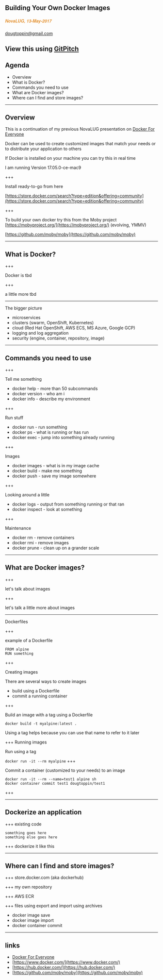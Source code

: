 ## Building Your Own Docker Images
##### <span style="font-family:Helvetica Neue; font-weight:bold"><span style="color:#e49436">NovaLUG, 13-May-2017</span>
<span style="color:#e49436">dougtoppin@gmail.com</span>

View this using [GitPitch](https://gitpitch.com/dougtoppin/novalug-docker-images)
---

## Agenda

* Overview
* What is Docker?
* Commands you need to use
* What are Docker images?
* Where can I find and store images?

---

## Overview

This is a continuation of my previous NovaLUG presentation on
[Docker For Everyone](https://github.com/dougtoppin/presentations/blob/master/novalug-dockerforeveryone.pdf)

Docker can be used to create customized images that match your needs or to distribute your application to others

If Docker is installed on your machine you can try this in real time

I am running Version 17.05.0-ce-mac9

+++

Install ready-to-go from here

[https://store.docker.com/search?type=edition&offering=community](https://store.docker.com/search?type=edition&offering=community)

+++

To build your own docker try this from the Moby project [https://mobyproject.org/](https://mobyproject.org/) (evolving, YMMV)

[https://github.com/moby/moby](https://github.com/moby/moby)


---
## What is Docker?

+++

Docker is tbd

+++

a little more tbd

---
The bigger picture

* microservices
* clusters (swarm, OpenShift, Kubernetes)
* cloud (Red Hat OpenShift, AWS ECS, MS Azure, Google GCP)
* logging and log aggregation
* security (engine, container, repository, image)

---

## Commands you need to use


+++

Tell me something

* docker help - more than 50 subcommands
* docker version - who am i
* docker info - describe my environment

+++

Run stuff

* docker run - run something
* docker ps - what is running or has run
* docker exec - jump into something already running

+++

Images

* docker images - what is in my image cache
* docker build - make me something
* docker push - save my image somewhere

+++

Looking around a little

* docker logs - output from something running or that ran
* docker inspect - look at something

+++

Maintenance

* docker rm - remove containers
* docker rmi - remove images
* docker prune - clean up on a grander scale



---


## What are Docker images?

+++

let's talk about images

+++

let's talk a little more about images

---

Dockerfiles

+++

example of a Dockerfile

```
FROM alpine
RUN something

```

+++

Creating images

There are several ways to create images

* build using a Dockerfile
* commit a running container

+++

Build an image with a tag using a Dockerfile

`docker build -t myalpine:latest .`

Using a tag helps because you can use that name to refer to it later

+++
Running images

Run using a tag

`docker run -it --rm myalpine`
+++

Commit a container (customized to your needs) to an image

```
docker run -it --rm --name=test1 alpine sh
docker container commit test1 dougtoppin/test1
```

+++


---

## Dockerize an application

+++
existing code

```
something goes here
something else goes here
```

+++
dockerize it like this

---
## Where can I find and store images?

+++
store.docker.com (aka dockerhub)

+++
my own repository

+++
AWS ECR

+++
files using export and import using archives

* docker image save
* docker image import
* docker container commit


---
## links

* [Docker For Everyone](https://github.com/dougtoppin/presentations/blob/master/novalug-dockerforeveryone.pdf)
* [https://www.docker.com/](https://www.docker.com/)
* [https://hub.docker.com/](https://hub.docker.com/)
* [https://github.com/moby/moby](https://github.com/moby/moby)
